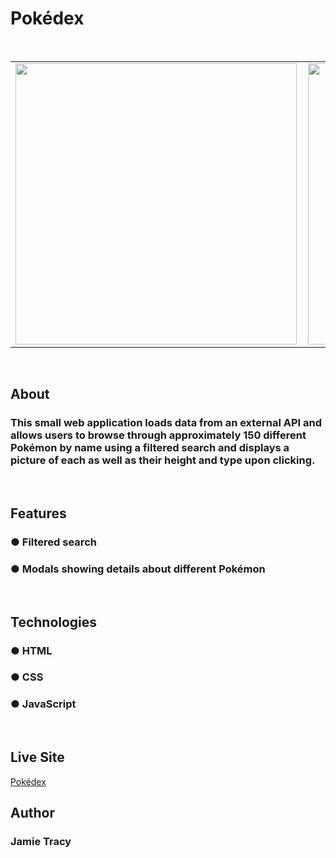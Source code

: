 # Pokédex
<br>

<table>
  <tr>
    <td style="padding-right: 10px;">
      <img src="https://github.com/jlt717/JT-Pokedex/assets/128320420/d0183a23-7590-4623-b772-47ce98e33bfe" width="450">
    </td>
    <td style="margin-left: 50px;">
      <img src="https://github.com/jlt717/JT-Pokedex/assets/128320420/b718d6e5-7593-450c-9af3-ed321cef3541" width="450">
    </td>
  </tr>
</table>
 <br>
 
## About
### This small web application loads data from an external API and allows users to browse through approximately 150 different Pokémon by name using a filtered search and displays a picture of each as well as their height and type upon clicking.
<br>

## Features

### ● Filtered search 
### ● Modals showing details about different Pokémon
<br>


## Technologies

### ● HTML 
### ● CSS 
### ● JavaScript
<br>

## Live Site

[Pokédex](https://jlt717.github.io/JT-Pokedex/)
<br>

## Author
### Jamie Tracy



